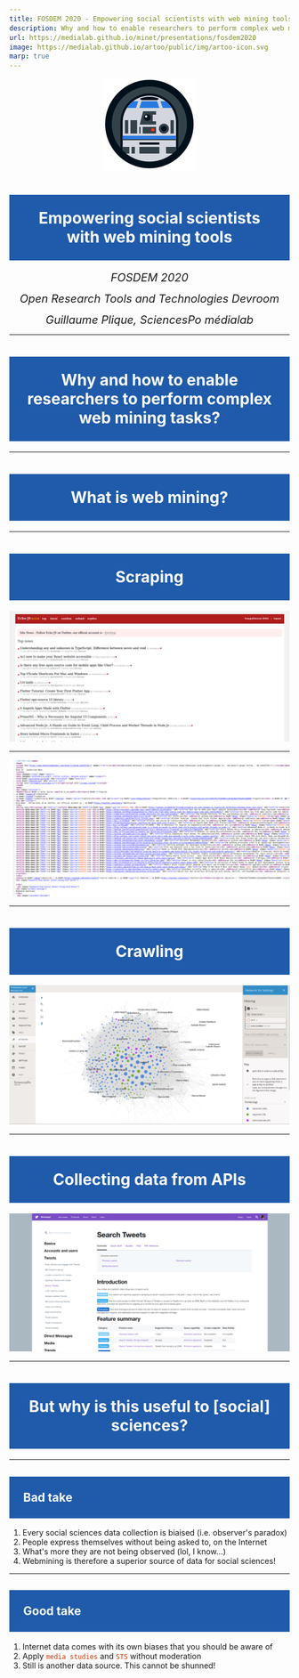 ```yaml
---
title: FOSDEM 2020 - Empowering social scientists with web mining tools
description: Why and how to enable researchers to perform complex web mining tasks
url: https://medialab.github.io/minet/presentations/fosdem2020
image: https://medialab.github.io/artoo/public/img/artoo-icon.svg
marp: true
---
```


<style>
  h1, h2 {
    background-color: #1f5baa;
    padding: 25px;
    color: white;
  }

  code {
    color: #CC3300;
  }
</style>

<style scoped>
  h1 {
    text-align: center;
  }

  section > p:first-child {
    text-align: center;
  }

  p {
    text-align: center;
    margin-bottom: 0;
  }

  p > em {
    font-size: 20px;
  }
</style>

![width:250px](img/artoo-icon.svg)

# Empowering social scientists with web mining tools

*FOSDEM 2020*

*Open Research Tools and Technologies Devroom*

*Guillaume Plique, SciencesPo médialab*

---

<style scoped>
  h1 {
    text-align: center;
  }
</style>

# Why and how to enable researchers to perform complex web mining tasks?

---

# What is web mining?

---

# Scraping

![echojs](img/echojs.png)

---

![echojs-html](img/echojs-html.png)

---

# Crawling

![hyphe-network](img/hyphe-network.png)

---

# Collecting data from APIs

![twitter-api](img/twitter-api.png)

---

# But why is this useful to [social] sciences?

---

## Bad take

1. Every social sciences data collection is biaised (i.e. observer's paradox)
2. People express themselves without being asked to, on the Internet
3. What's more they are not being observed (lol, I know...)
4. Webmining is therefore a superior source of data for social sciences!

---

## Good take

1. Internet data comes with its own biases that you should be aware of
2. Apply `media studies` and `STS` without moderation
3. Still is another data source. This cannot be shunned!

<!-- Note: Google Trends example -->

<!--

Plan:

* But webmining is hard: you need to master at least subsets of web technologies
* How do we try, in the médialab, to empower researchers with a wide array of webmining tools: brief presentation of the lab, its triangle and why it enables us to take a step back and achieve some R&D.
* Chronological story?
* Scraping and API "abusing" against platforms' hegemony

Tools:

* artoo.js
* minet
* Hyphe
* Gazouilloire

ToDo:

* Bookmarklets => how to scale with minet
* anecdote: scraping the web using Selenium losing your time when you could retro-engineer the AJAX API. Sometimes modern web practices give more than they take
* Add DIME logo
* Trade-off between empowering & scalability => what about a GUI for minet? We also need to design user paths
* Mention real research questions => from small (bookmarklet) to wide (polarisation)
* Hardships: badly coded websites (browser are a pile of very complex heuristics: page encoding how?), multithreading, throttling, proxies (how we cut all our university access to Google), complex spidering, scalability, storage, indexing etc.
* Relocalizing data collection on the researcher's end (sometimes you don't need a server etc. => ties to bookmarklet and a minet GUI)
* minet gifs
* how to teach researchers about the web technologies: the same as anyone (sushi CSS): empowering them by letting them script (should go before our opinion that one may not have the required time. vs. the notebook philosophy => webmining is a hard problem, requiring engineering skills) not saying they should not: just that some don't want to invest this kind of resources & time and they have the right to do so.
* we need to teach people how to scrape: legal issues in some countries => wiggling when publishing (the monkey army)

-->
